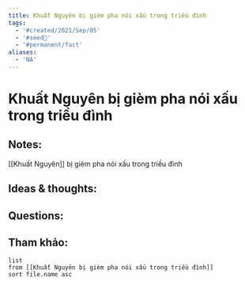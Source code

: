 ```yaml
---
title: Khuất Nguyên bị gièm pha nói xấu trong triều đình
tags:
  - '#created/2021/Sep/05'
  - '#seed🥜'
  - '#permanent/fact'
aliases:
  - 'NA'
---
```

# Khuất Nguyên bị gièm pha nói xấu trong triều đình

## Notes:
[[Khuất Nguyên]] bị gièm pha nói xấu trong triều đình

## Ideas & thoughts:

## Questions:


## Tham khảo:
```dataview
list
from [[Khuất Nguyên bị gièm pha nói xấu trong triều đình]]
sort file.name asc
```